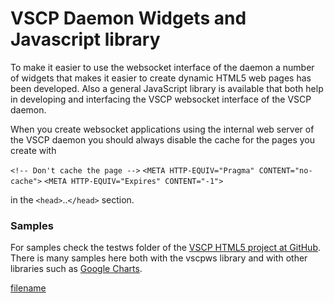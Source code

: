 # VSCP Daemon Widgets and Javascript library


To make it easier to use the websocket interface of the daemon a number of widgets that makes it easier to create dynamic HTML5 web pages has been developed. Also a general JavaScript library is available that both help in developing and interfacing the VSCP websocket interface of the VSCP daemon.

When you create websocket applications using the internal web server of the VSCP daemon you should always disable the cache for the pages you create with

   `<!-- Don't cache the page -->`
   `<META HTTP-EQUIV="Pragma" CONTENT="no-cache">`
   `<META HTTP-EQUIV="Expires" CONTENT="-1">`

in the `<head>`..`</head>` section. 

### Samples

For samples check the testws folder of the [VSCP HTML5 project at GitHub](https://github.com/grodansparadis/vscp_html5). There is many samples here both with the vscpws library and with other libraries such as [Google Charts](https://developers.google.com/chart/).

 
[filename](./bottom_copyright.md ':include')
